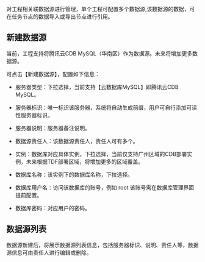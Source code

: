 对工程相关联数据源进行管理，单个工程可配置多个数据源,该数据源的数据，可在任务节点的数据导入或导出节点进行引用。

## 新建数据源

当前，工程支持将腾讯云CDB MySQL（华南区）作为数据源。未来将增加更多数据源。

可点击【新建数据源】，配置如下信息：

- 服务器类型：下拉选择，当前支持【云数据库MySQL】即腾讯云CDB 
MySQL。

- 服务器标识：唯一标识该服务器，系统将自动生成前缀，用户可自行添加可读性服务器标识。

- 服务器说明：服务器备注说明。

- 数据源责任人：该数据源责任人，责任人可有多个。

- 实例：数据库对应具体实例，下拉选择，当前仅支持广州区域的CDB部署实例，未来根据TDF部署区域，将增加更多的区域覆盖。

- 数据库名称：该实例下的数据库名称，下拉选择。

- 数据库用户名：访问该数据库的账号，例如 root 该账号需在数据库管理界面提前配置。

- 数据库密码：对应用户的密码。

## 数据源列表

数据源新建后，将展示数据源列表信息，包括服务器标识、说明、责任人等，数据源信息可由责任人进行编辑或删除。

